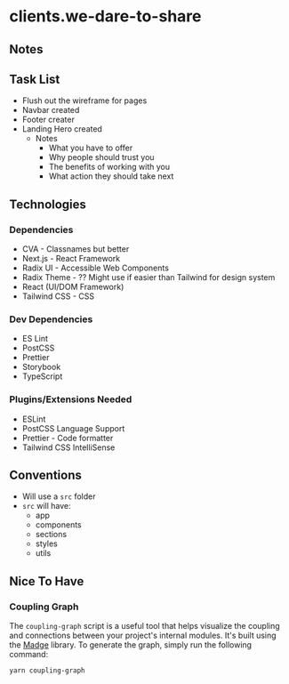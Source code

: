 # clients.we-dare-to-share

## Notes

## Task List

- Flush out the wireframe for pages
- Navbar created
- Footer creater
- Landing Hero created
  - Notes
    - What you have to offer
    - Why people should trust you
    - The benefits of working with you
    - What action they should take next

## Technologies

### Dependencies

- CVA - Classnames but better
- Next.js - React Framework
- Radix UI - Accessible Web Components
- Radix Theme - ?? Might use if easier than Tailwind for design system
- React (UI/DOM Framework)
- Tailwind CSS - CSS

### Dev Dependencies

- ES Lint
- PostCSS
- Prettier
- Storybook
- TypeScript

### Plugins/Extensions Needed

- ESLint
- PostCSS Language Support
- Prettier - Code formatter
- Tailwind CSS IntelliSense

## Conventions

- Will use a `src` folder
- `src` will have:
  - app
  - components
  - sections
  - styles
  - utils

## Nice To Have

### Coupling Graph

The `coupling-graph` script is a useful tool that helps visualize the coupling and connections between your project's internal modules. It's built using the [Madge](https://github.com/pahen/madge) library. To generate the graph, simply run the following command:

```bash
yarn coupling-graph
```
